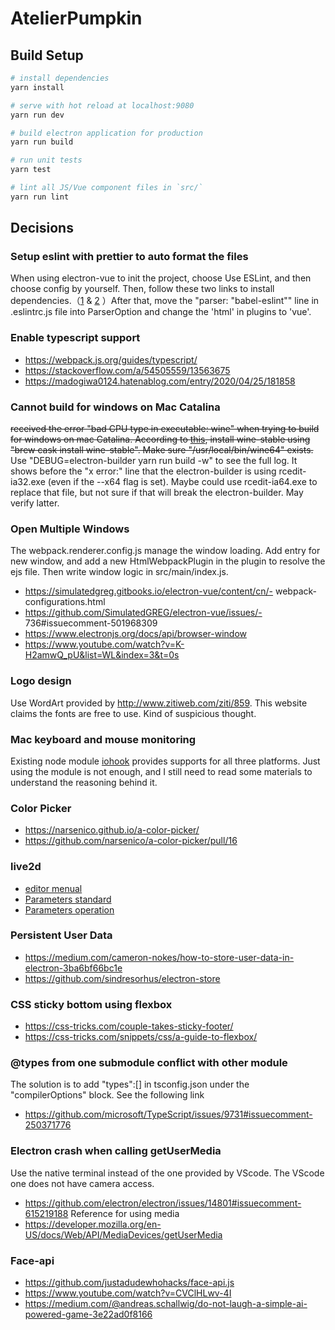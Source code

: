 # AtelierPumpkin



## Build Setup

``` bash
# install dependencies
yarn install

# serve with hot reload at localhost:9080
yarn run dev

# build electron application for production
yarn run build

# run unit tests
yarn test

# lint all JS/Vue component files in `src/`
yarn run lint

```

## Decisions

### Setup eslint with prettier to auto format the files
When using electron-vue to init the project, choose Use ESLint, and then choose config by yourself. Then, follow these two links to install dependencies.（[1](https://alligator.io/vuejs/vue-eslint-plugin/) & [2](https://alligator.io/vuejs/vue-eslint-prettier/) ）After that, move the "parser: "babel-eslint"" line in .eslintrc.js file into ParserOption and change the 'html' in plugins to 'vue'.


### Enable typescript support 
- https://webpack.js.org/guides/typescript/
- https://stackoverflow.com/a/54505559/13563675
- https://madogiwa0124.hatenablog.com/entry/2020/04/25/181858


### Cannot build for windows on Mac Catalina
<del> received the error "bad CPU type in executable: wine" when trying to build for windows on mac Catalina. According to [this](https://github.com/electron/node-rcedit/issues/51), install wine-stable using "brew cask install wine-stable". Make sure "/usr/local/bin/wine64" exists. </del> Use "DEBUG=electron-builder yarn run build -w" to see the full log. It shows before the "x error:" line that the electron-builder is using rcedit-ia32.exe (even if the --x64 flag is set). Maybe could use rcedit-ia64.exe to replace that file, but not sure if that will break the electron-builder. May verify latter. 

### Open Multiple Windows
The webpack.renderer.config.js manage the window loading. Add entry for new window, and add a new HtmlWebpackPlugin in the plugin to resolve the ejs file. Then write window logic in src/main/index.js.
- https://simulatedgreg.gitbooks.io/electron-vue/content/cn/- webpack-configurations.html
- https://github.com/SimulatedGREG/electron-vue/issues/- 736#issuecomment-501968309
- https://www.electronjs.org/docs/api/browser-window
- https://www.youtube.com/watch?v=K-H2amwQ_pU&list=WL&index=3&t=0s

### Logo design
Use WordArt provided by http://www.zitiweb.com/ziti/859. This website claims the fonts are free to use. Kind of suspicious thought. 

### Mac keyboard and mouse monitoring
Existing node module [iohook](https://wilix-team.github.io/iohook/usage.html) provides supports for all three platforms. Just using the module is not enough, and I still need to read some materials to understand the reasoning behind it. 

### Color Picker
- https://narsenico.github.io/a-color-picker/
- https://github.com/narsenico/a-color-picker/pull/16

### live2d
- [editor menual](https://docs.live2d.com/cubism-editor-manual/top/)
- [Parameters standard](https://docs.live2d.com/cubism-editor-manual/standard-parametor-list/)
- [Parameters operation](https://docs.live2d.com/cubism-sdk-manual/parameters/)

### Persistent User Data
- https://medium.com/cameron-nokes/how-to-store-user-data-in-electron-3ba6bf66bc1e
- https://github.com/sindresorhus/electron-store

### CSS sticky bottom using flexbox
- https://css-tricks.com/couple-takes-sticky-footer/
- https://css-tricks.com/snippets/css/a-guide-to-flexbox/

### @types from one submodule conflict with other module
The solution is to add "types":[] in tsconfig.json under the "compilerOptions" block. See the following link
- https://github.com/microsoft/TypeScript/issues/9731#issuecomment-250371776

### Electron crash when calling getUserMedia 
Use the native terminal instead of the one provided by VScode. The VScode one does not have camera access. 
- https://github.com/electron/electron/issues/14801#issuecomment-615219188
Reference for using media
- https://developer.mozilla.org/en-US/docs/Web/API/MediaDevices/getUserMedia

### Face-api
- https://github.com/justadudewhohacks/face-api.js
- https://www.youtube.com/watch?v=CVClHLwv-4I
- https://medium.com/@andreas.schallwig/do-not-laugh-a-simple-ai-powered-game-3e22ad0f8166